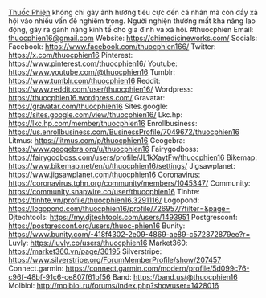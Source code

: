 <a href="https://chimedicineworks.com/">Thuốc Phiện</a> không chỉ gây ảnh hưởng tiêu cực đến cá nhân mà còn đẩy xã hội vào nhiều vấn đề nghiêm trọng. Người nghiện thường mất khả năng lao động, gây ra gánh nặng kinh tế cho gia đình và xã hội.
#thuocphien
Email: thuocphien16@gmail.com
Website: <a href="https://chimedicineworks.com/">https://chimedicineworks.com/</a>
Socials:
Facebook: <a href="https://www.facebook.com/thuocphien166/">https://www.facebook.com/thuocphien166/</a>
Twitter: <a href="https://x.com/thuocphien16">https://x.com/thuocphien16</a>
Pinterest: <a href="https://www.pinterest.com/thuocphien16/">https://www.pinterest.com/thuocphien16/</a>
Youtube: <a href="https://www.youtube.com/@thuocphien16">https://www.youtube.com/@thuocphien16</a>
Tumblr: <a href="https://www.tumblr.com/thuocphien16">https://www.tumblr.com/thuocphien16</a>
Reddit: <a href="https://www.reddit.com/user/thuocphien16/">https://www.reddit.com/user/thuocphien16/</a>
Wordpress: <a href="https://thuocphien16.wordpress.com/">https://thuocphien16.wordpress.com/</a>
Gravatar: <a href="https://gravatar.com/thuocphien16">https://gravatar.com/thuocphien16</a>
Sites.google: <a href="https://sites.google.com/view/thuocphien16/">https://sites.google.com/view/thuocphien16/</a>
Lkc.hp: <a href="https://lkc.hp.com/member/thuocphien16">https://lkc.hp.com/member/thuocphien16</a>
Enrollbusiness: <a href="https://us.enrollbusiness.com/BusinessProfile/7049672/thuocphien16">https://us.enrollbusiness.com/BusinessProfile/7049672/thuocphien16</a>
Litmus: <a href="https://litmus.com/p/thuocphien16">https://litmus.com/p/thuocphien16</a>
Geogebra: <a href="https://www.geogebra.org/u/thuocphien16">https://www.geogebra.org/u/thuocphien16</a>
Fairygodboss: <a href="https://fairygodboss.com/users/profile/JL1kXaytFw/thuocphien16">https://fairygodboss.com/users/profile/JL1kXaytFw/thuocphien16</a>
Bikemap: <a href="https://www.bikemap.net/en/u/thuocphien16/settings/">https://www.bikemap.net/en/u/thuocphien16/settings/</a>
Jigsawplanet: <a href="https://www.jigsawplanet.com/thuocphien16">https://www.jigsawplanet.com/thuocphien16</a>
Coronavirus: <a href="https://coronavirus.tghn.org/community/members/1045347/">https://coronavirus.tghn.org/community/members/1045347/</a>
Community: <a href="https://community.snapwire.co/user/thuocphien16">https://community.snapwire.co/user/thuocphien16</a>
Tinhte: <a href="https://tinhte.vn/profile/thuocphien16.3291116/">https://tinhte.vn/profile/thuocphien16.3291116/</a>
Logopond: <a href="https://logopond.com/thuocphien16/profile/726957/?filter=&page=">https://logopond.com/thuocphien16/profile/726957/?filter=&page=</a>
Djtechtools: <a href="https://my.djtechtools.com/users/1493951">https://my.djtechtools.com/users/1493951</a>
Postgresconf: <a href="https://postgresconf.org/users/thuoc-phien16">https://postgresconf.org/users/thuoc-phien16</a>
Bunity: <a href="https://www.bunity.com/-418f4302-2e09-4869-ae89-c572872879ee?r=">https://www.bunity.com/-418f4302-2e09-4869-ae89-c572872879ee?r=</a>
Luvly: <a href="https://luvly.co/users/thuocphien16">https://luvly.co/users/thuocphien16</a>
Market360: <a href="https://market360.vn/page/36195">https://market360.vn/page/36195</a>
Silverstripe: <a href="https://www.silverstripe.org/ForumMemberProfile/show/207457">https://www.silverstripe.org/ForumMemberProfile/show/207457</a>
Connect.garmin: <a href="https://connect.garmin.com/modern/profile/5d099c76-c96f-48bf-91c6-ce807f61bf56">https://connect.garmin.com/modern/profile/5d099c76-c96f-48bf-91c6-ce807f61bf56</a>
Band: <a href="https://band.us/@thuocphien16">https://band.us/@thuocphien16</a>
Molbiol: <a href="http://molbiol.ru/forums/index.php?showuser=1428016">http://molbiol.ru/forums/index.php?showuser=1428016</a>